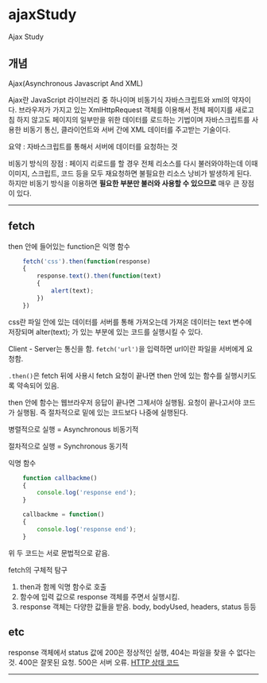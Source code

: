 # ajaxStudy
Ajax Study 

## 개념

Ajax(Asynchronous Javascript And XML)

Ajax란 JavaScript 라이브러리 중 하나이며 비동기식 자바스크립트와 xml의 약자이다. 브라우저가 가지고 있는 XmlHttpRequest 객체를 이용해서 전체 페이지를
새로고침 하지 않고도 페이지의 일부만을 위한 데이터를 로드하는 기법이며 자바스크립트를 사용한 비동기 통신, 클라이언트와 서버 간에 XML 데이터를 주고받는 기술이다.

요약 : 자바스크립트를 통해서 서버에 데이터를 요청하는 것

비동기 방식의 장점 : 페이지 리로드를 할 경우 전체 리소스를 다시 불러와야하는데 이때 이미지, 스크립트, 코드 등을 모두 재요청하면 불필요한 리소스 낭비가 발생하게 된다.
하지만 비동기 방식을 이용하면 **필요한 부분만 불러와 사용할 수 있으므로** 매우 큰 장점이 있다.

---

## fetch

then 안에 들어있는 function은 익명 함수

``` javascript
    fetch('css').then(function(response)
    {
        response.text().then(function(text)
        {
            alert(text);
        })
    })

```
css란 파일 안에 있는 데이터를 서버를 통해 가져오는데 가져온 데이터는 text 변수에 저장되며 alter(text); 가 있는 부분에 있는 코드를 실행시킬 수 있다.

Client - Server는 통신을 함. `fetch('url')`을 입력하면 url이란 파일을 서버에게 요청함.

`.then()`은 fetch 뒤에 사용시 fetch 요청이 끝나면 then 안에 있는 함수를 실행시키도록 약속되어 있음.

then 안에 함수는 웹브라우저 응답이 끝나면 그제서야 실행됨. 요청이 끝나고서야 코드가 실행됨. 즉 절차적으로 밑에 있는 코드보다 나중에 실행된다.

병렬적으로 실행 = Asynchronous 비동기적

절차적으로 실행 = Synchronous 동기적

익명 함수
``` javascript
    function callbackme()
    {
        console.log('response end');
    }

    callbackme = function()
    {
        console.log('response end');
    }
```
위 두 코드는 서로 문법적으로 같음.

fetch의 구체적 탐구
1. then과 함께 익명 함수로 호출
2. 함수에 입력 값으로 response 객체를 주면서 실행시킴.
3. response 객체는 다양한 값들을 받음. body, bodyUsed, headers, status 등등

## etc

response 객체에서 status 값에 200은 정상적인 실행, 404는 파일을 찾을 수 없다는 것. 400은 잘못된 요청. 500은 서버 오류. [HTTP 상태 코드](https://developer.mozilla.org/ko/docs/Web/HTTP/Status)



---